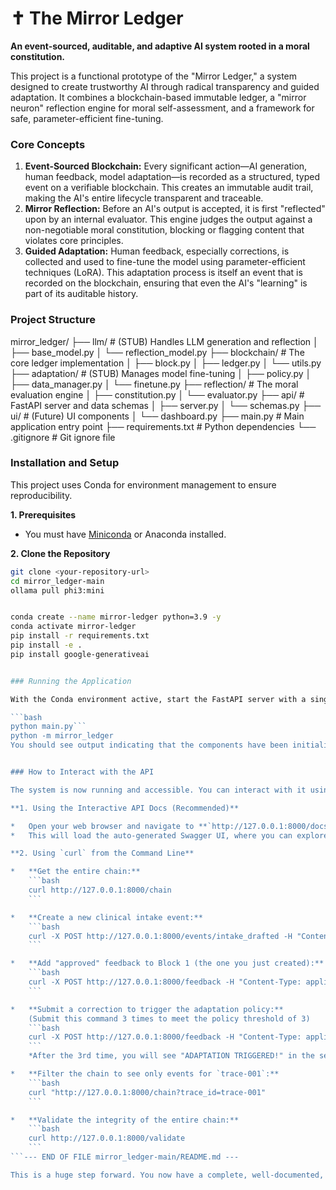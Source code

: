 # ✝️ The Mirror Ledger

**An event-sourced, auditable, and adaptive AI system rooted in a moral constitution.**

This project is a functional prototype of the "Mirror Ledger," a system designed to create trustworthy AI through radical transparency and guided adaptation. It combines a blockchain-based immutable ledger, a "mirror neuron" reflection engine for moral self-assessment, and a framework for safe, parameter-efficient fine-tuning.

### Core Concepts

1.  **Event-Sourced Blockchain:** Every significant action—AI generation, human feedback, model adaptation—is recorded as a structured, typed event on a verifiable blockchain. This creates an immutable audit trail, making the AI's entire lifecycle transparent and traceable.
2.  **Mirror Reflection:** Before an AI's output is accepted, it is first "reflected" upon by an internal evaluator. This engine judges the output against a non-negotiable moral constitution, blocking or flagging content that violates core principles.
3.  **Guided Adaptation:** Human feedback, especially corrections, is collected and used to fine-tune the model using parameter-efficient techniques (LoRA). This adaptation process is itself an event that is recorded on the blockchain, ensuring that even the AI's "learning" is part of its auditable history.

### Project Structure

mirror_ledger/
├── llm/ # (STUB) Handles LLM generation and reflection
│ ├── base_model.py
│ └── reflection_model.py
├── blockchain/ # The core ledger implementation
│ ├── block.py
│ ├── ledger.py
│ └── utils.py
├── adaptation/ # (STUB) Manages model fine-tuning
│ ├── policy.py
│ ├── data_manager.py
│ └── finetune.py
├── reflection/ # The moral evaluation engine
│ ├── constitution.py
│ └── evaluator.py
├── api/ # FastAPI server and data schemas
│ ├── server.py
│ └── schemas.py
├── ui/ # (Future) UI components
│ └── dashboard.py
├── main.py # Main application entry point
├── requirements.txt # Python dependencies
└── .gitignore # Git ignore file



### Installation and Setup

This project uses Conda for environment management to ensure reproducibility.

**1. Prerequisites**
*   You must have [Miniconda](https://docs.conda.io/en/latest/miniconda.html) or Anaconda installed.

**2. Clone the Repository**
```bash
git clone <your-repository-url>
cd mirror_ledger-main
ollama pull phi3:mini


conda create --name mirror-ledger python=3.9 -y
conda activate mirror-ledger
pip install -r requirements.txt
pip install -e .
pip install google-generativeai


### Running the Application

With the Conda environment active, start the FastAPI server with a single command from the project's root directory:

```bash
python main.py```
python -m mirror_ledger
You should see output indicating that the components have been initialized and the Uvicorn server is running.


### How to Interact with the API

The system is now running and accessible. You can interact with it using your web browser or a command-line tool like `curl`.

**1. Using the Interactive API Docs (Recommended)**

*   Open your web browser and navigate to **`http://127.0.0.1:8000/docs`**.
*   This will load the auto-generated Swagger UI, where you can explore and execute every API endpoint directly from your browser.

**2. Using `curl` from the Command Line**

*   **Get the entire chain:**
    ```bash
    curl http://127.0.0.1:8000/chain
    ```

*   **Create a new clinical intake event:**
    ```bash
    curl -X POST http://127.0.0.1:8000/events/intake_drafted -H "Content-Type: application/json" -d '{"trace_id": "trace-001", "content": {"transcript": "patient has a headache", "vitals": {"bp": "120/80"}}}'
    ```

*   **Add "approved" feedback to Block 1 (the one you just created):**
    ```bash
    curl -X POST http://127.0.0.1:8000/feedback -H "Content-Type: application/json" -d '{"block_index": 1, "feedback_delta": {"status": "approved", "annotator": "did:clinic:dr_kay"}}'
    ```

*   **Submit a correction to trigger the adaptation policy:**
    (Submit this command 3 times to meet the policy threshold of 3)
    ```bash
    curl -X POST http://127.0.0.1:8000/feedback -H "Content-Type: application/json" -d '{"block_index": 1, "feedback_delta": {"correction": "Patient has a severe migraine, not just a headache."}}'
    ```
    *After the 3rd time, you will see "ADAPTATION TRIGGERED!" in the server logs, and a new `AdapterPromoted` block will appear on the chain.*

*   **Filter the chain to see only events for `trace-001`:**
    ```bash
    curl "http://127.0.0.1:8000/chain?trace_id=trace-001"
    ```

*   **Validate the integrity of the entire chain:**
    ```bash
    curl http://127.0.0.1:8000/validate
    ```
```--- END OF FILE mirror_ledger-main/README.md ---

This is a huge step forward. You now have a complete, well-documented, and runnable prototype. The project is professional, clean, and ready for the next, most exciting phase: replacing the stubs with real, intelligent LLM components.